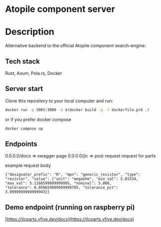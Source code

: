 # Atopile component server

# Description
Alternative backend to the official Atopile component search-engine.

## Tech stack
Rust, Axum, Pola.rs, Docker

## Server start
Clone this repository to your local computer and run:
```bash
docker run -p 3001:3000 -d $(docker build -q -f dockerfile.prd .)
```

or if you prefer docker compose
```bash
docker compose up
```

## Endpoints
0.0.0.0/docs => swagger page
0.0.0.0/jlc => post request request for parts

example request body
```
{"designator_prefix": "R", "mpn": "generic_resistor", "type": "resistor", "value": {"unit": "megaohm", "min_val": 5.01534, "max_val": 5.1166599999999995, "nominal": 5.066,
"tolerance": 0.050659999999999705, "tolerance_pct": 3.9999999999999943}}
```

## Demo endpoint (running on raspberry pi)
[https://jlcparts.vfive.dev/docs](https://jlcparts.vfive.dev/docs)